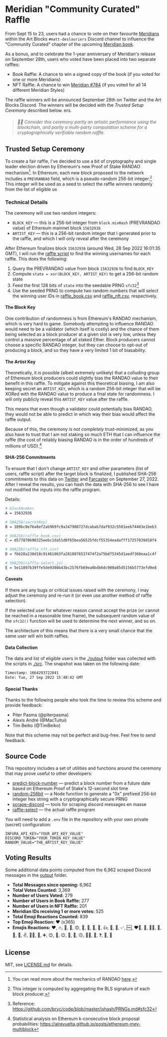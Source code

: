 # Meridian "Community Curated" Raffle

From Sept 15 to 23, users had a chance to vote on their favourite [Meridians](https://meridian.mattdesl.com/) within the Art Blocks `#matt-deslauriers` Discord channel to influence the "Community Curated" chapter of the upcoming [Meridian book](https://vetroeditions.com/products/meridian).

As a bonus, and to celebrate the 1-year anniversary of Meridian's release on September 28th, users who voted have been placed into two separate raffles:

- Book Raffle: A chance to win a signed copy of the book (if you voted for one or more Meridians)
- NFT Raffle: A chance to win [Meridian #784](https://opensea.io/assets/ethereum/0xa7d8d9ef8d8ce8992df33d8b8cf4aebabd5bd270/163000784) (if you voted for all 14 different Meridian Styles)

The raffle winners will be announced September 28th on Twitter and the Art Blocks Discord. The winners will be decided with the _Trusted Setup Ceremony_ described below.
ers.

> ###### 🎨✨ Consider this ceremony partly an artistic performance using the blockchain, and partly a multi-party computation scheme for a cryptographically verifiable random raffle.

## Trusted Setup Ceremony

To create a fair raffle, I've decided to use a bit of cryptography and single leader election driven by Ethereum's new Proof of Stake RANDAO mechanism[^1]. In Ethereum, each new block proposed to the network includes a `PREVRANDAO` field, which is a pseudo-random 256-bit integer.[^2] This integer will be used as a seed to select the raffle winners randomly from the list of eligible us

### Technical Details

The ceremony will use two random integers:

- `BLOCK_KEY` — this is a 256-bit integer from `block.mixHash` (PREVRANDAO value) of Ethereum mainnet block `15632936`
- `ARTIST_KEY` — this is a 256-bit random integer that I generated prior to the raffle, and which I will only reveal after the ceremony

After Ethereum finalizes block `15632936` (around Wed, 28 Sep 2022 16:01:35 GMT), I will run the [raffle script](./src/raffle-select.js) to find the winning usernames for each raffle. This does the following:

1. Query the PREVRANDAO value from block `15632936` to find `BLOCK_KEY`
2. Compute `state = xor(BLOCK_KEY, ARTIST_KEY)` to get a 256-bit random state
3. Feed the first 128 bits of `state` into the seedable PRNG `sfc32`[^3]
4. Use the seeded PRNG to compute two random numbers that will select the winning user IDs in [raffle_book.csv](./output/raffle_book.csv) and [raffle_nft.csv](./output/raffle_nft.csv), respectively.

#### The Block Key

One contribution of randomness is from Ethereum's RANDAO mechanism, which is very hard to game. Somebody attempting to influence RANDAO would need to be a validator (which itself is costly) and the chance of them being selected as a block producer at a given slot is very low, unless they control a massive percentage of all staked Ether. Block producers cannot choose a specific RANDAO integer, but they can choose to opt-out of producing a block, and so they have a very limited 1 bit of biasability.

#### The Artist Key

Theoretically, it _is_ possible (albeit extremely unlikely) that a colluding group of Ethereum block producers could slightly bias the RANDAO value to their benefit in this raffle. To mitigate against this theoretical biasing, I am also keeping secret an `ARTIST_KEY`, which is a random 256-bit integer that will be XORed with the RANDAO value to produce a final state for randomness. I will only publicly reveal this `ARTIST_KEY` value after the raffle.

This means that even though a validator could potentially bias RANDAO, they would not be able to predict in which way their bias would affect the raffle output.

Because of this, the ceremony is not _completely_ trust-minimized, as you also have to trust that I am not staking so much ETH that I can influence the raffle (the cost of reliably biasing RANDAO is in the order of hundreds of millions of USD).[^4]

#### SHA-256 Commitments

To ensure that I don't change `ARTIST_KEY` and other parameters (list of users, raffle script) after the target block is finalized, I published SHA-256 commitments to this data on [Twitter](https://twitter.com/mattdesl/status/1574866811987927040) and [Farcaster](farcaster://casts/0x0715896c86914e3d203028fb003f60ef8faa53640d4a1e768d0029474eeccd01/0x0715896c86914e3d203028fb003f60ef8faa53640d4a1e768d0029474eeccd01) on September 27, 2022. After I reveal the results, you can hash the data with SHA-256 to see I have not modified the inputs into the raffle program.

Details:

```sh
# blockNumber
A = 15632936

# SHA256(secretKey)
B = 189bc0e76a8ef2ab969fc9a347908727dcabab7daf932c5501eeb74403e1beb3

# SHA256(raffle_book.csv)
C = d577870690325eebc1da51d0f65bea56525fdcf55354eadafff17257839d18f4

# SHA256(raffle_nft.csv)
D = fbb28a230d18c91461863fa2818876537474f2a75bd75345d1aedf368eaa1c4f

# SHA256(raffle-select.js)
E = 5e11097b39ffe5de9386b43bc2576fb69ea0bdb6dc900a85d5156b5773efd9e8
```

#### Caveats

If there are any bugs or critical issues raised with the ceremony, I may adjust the ceremony and re-run it (or even use another method of raffle selection).

If the selected user for whatever reason cannot accept the prize (or cannot be reached in a reasonable time frame), the subsequent random value of the `sfc32()` function will be used to determine the next winner, and so on.

The architecture of this means that there is a very small chance that the same user will win both raffles.

#### Data Collection

The data and list of eligible users in the [./output](./output) folder was collected with the scripts in [./src](./src). The snapshot was taken on the following date:

```sh
Timestamp: 1664293722841
Date: Tue, 27 Sep 2022 15:48:42 GMT
```

#### Special Thanks

Thanks to the following people who took the time to review this scheme and provide feedback:

- Piter Pasma (@piterpasma)
- Alexis André (@MacTuitui)
- Tim Beiko (@TimBeiko)

Note that this scheme may not be perfect and bug-free. Feel free to send feedback.

## Source Code

This repository includes a set of utilities and functions around the ceremony that may prove useful to other developers:

- [predict-block-number](./src/predict-block-number.js) — predict a block number from a future date based on Ethereum Proof of Stake's 12-second slot time
- [random-256bit](./src/random-256bit.js) — a Node function to generate a "0x" prefixed 256-bit integer hex string with a cryptographically secure PRNG
- [scrape-discord](./src/scrape-discord.js) — tools for scraping discord messages en masse
- [raffle-select](./src/raffle-select.js) — the actual raffle program

You will need to add a `.env` file in the repository with your own private (secret) configuration:

```
INFURA_API_KEY="YOUR_API_KEY_VALUE"
DISCORD_TOKEN="YOUR_TOKEN_KEY_VALUE"
RANDOM_VALUE="THE_ARTIST_KEY_VALUE"
```

## Voting Results

Some additional data points computed from the 6,962 scraped Discord messages in the [output](./output/) folder.

- **Total Messages since opening:** 6,962
- **Total Votes Counted:** 3,369
- **Number of Users Voted:** 279
- **Number of Users in Book Raffle:** 277
- **Number of Users in NFT Raffle:** 201
- **Meridian IDs receiving 1 or more votes:** 525
- **Total Emoji Reactions Counted:** 839
- **Top Emoji Reaction:** ❤️ (x365)
- **Emojis Reactions:** ❤️, 🔥, 🤌, 💙, 😍, 🤍, 💯, 👀, 🙌, 👍, 🤝, 🍻, ✅, 🆓, ❤️‍🔥, 🎉, 👍🏻, 🌈, 🐻, 🍕, ✌️, 💪🏻, 🐸, ➕, 😊, 🤯, 😌, 🤣, 🌄, 🙃, 🤌🏼, 🙏, ❓, 🍦, 🍊

## License

MIT, see [LICENSE.md](http://github.com/mattdesl/meridian-discord-voting/blob/master/LICENSE.md) for details.

[^1]: You can read more about the mechanics of RANDAO [here](https://eth2book.info/altair/part2/building_blocks/randomness#updating-the-randao).
[^2]: This integer is computed by aggregating the BLS signature of each block producer.
[^3]: Reference: https://github.com/bryc/code/blob/master/jshash/PRNGs.md#sfc32
[^4]: Statistical analysis on Ethereum k-consecutive block proposal probabilities: https://alrevuelta.github.io/posts/ethereum-mev-multiblock
